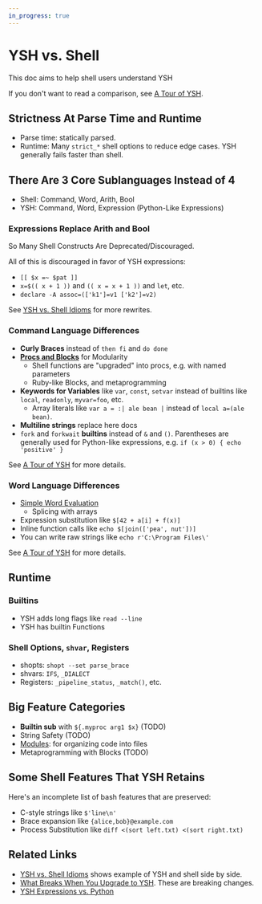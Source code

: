 ```yaml
---
in_progress: true
---
```


YSH vs. Shell
=============

This doc aims to help shell users understand YSH

If you don't want to read a comparison, see [A Tour of YSH](ysh-tour.html).

<div id="toc">
</div>

## Strictness At Parse Time and Runtime

- Parse time: statically parsed.
- Runtime: Many `strict_*` shell options to reduce edge cases.  YSH generally
  fails faster than shell.

## There Are 3 Core Sublanguages Instead of 4

- Shell: Command, Word, Arith, Bool
- YSH: Command, Word, Expression (Python-Like Expressions)

### Expressions Replace Arith and Bool

So Many Shell Constructs Are Deprecated/Discouraged.

All of this is discouraged in favor of YSH expressions:

- `[[ $x =~ $pat ]]`
- `x=$(( x + 1 ))` and `(( x = x + 1 ))` and `let`, etc.
- `declare -A assoc=(['k1']=v1 ['k2']=v2)`

See [YSH vs. Shell Idioms](idioms.html) for more rewrites.

### Command Language Differences

- **Curly Braces** instead of `then fi` and `do done`
- **[Procs and Blocks](proc-block-func.html)** for Modularity
  - Shell functions are "upgraded" into procs, e.g. with named parameters
  - Ruby-like Blocks, and metaprogramming
- **Keywords for Variables** like `var`, `const`, `setvar` instead of builtins
  like `local`, `readonly`, `myvar=foo`, etc.
  - Array literals like `var a = :| ale bean |` instead of `local a=(ale bean)`.
- **Multiline strings** replace here docs
- `fork` and `forkwait` **builtins** instead of `&` and `()`.  Parentheses are
  generally used for Python-like expressions, e.g. `if (x > 0) { echo
  'positive' }`

See [A Tour of YSH](ysh-tour.html) for more details.

### Word Language Differences

- [Simple Word Evaluation](simple-word-eval.html)
  - Splicing with arrays
- Expression substitution like `$[42 + a[i] + f(x)]`
- Inline function calls like `echo $[join(['pea', nut'])]`
- You can write raw strings like `echo r'C:\Program Files\'`

See [A Tour of YSH](ysh-tour.html) for more details.

## Runtime

### Builtins

- YSH adds long flags like `read --line`
- YSH has builtin Functions

### Shell Options, `shvar`, Registers

- shopts: `shopt --set parse_brace`
- shvars: `IFS`, `_DIALECT`
- Registers: `_pipeline_status`, `_match()`, etc.

## Big Feature Categories

- **Builtin sub** with `${.myproc arg1 $x}` (TODO)
- String Safety (TODO)
- [Modules](modules.html): for organizing code into files
- Metaprogramming with Blocks (TODO)

## Some Shell Features That YSH Retains

Here's an incomplete list of bash features that are preserved:

- C-style strings like `$'line\n'`
- Brace expansion like `{alice,bob}@example.com`
- Process Substitution like `diff <(sort left.txt) <(sort right.txt)`

## Related Links

- [YSH vs. Shell Idioms](idioms.html) shows example of YSH and shell side by
  side.
- [What Breaks When You Upgrade to YSH](upgrade-breakage.html).  These are
  breaking changes.
- [YSH Expressions vs. Python](ysh-vs-python.html)
